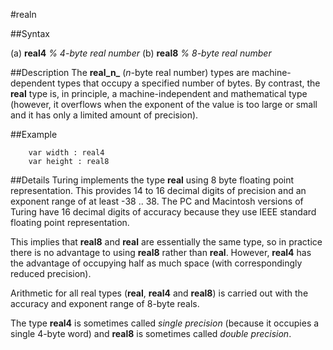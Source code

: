 
#realn

##Syntax



(a) **real4**     _% 4-byte real number_
(b) **real8**     _% 8-byte real number_



##Description
The **real_n_** (_n_-byte real number) types are machine-dependent types that occupy a specified number of bytes. By contrast, the **real** type is, in principle, a machine-independent and mathematical type (however, it overflows when the exponent of the value is too large or small and it has only a limited amount of precision).


##Example


        var width : real4
        var height : real8
##Details
Turing implements the type **real**  using 8 byte floating point representation. This provides 14 to 16 decimal digits of precision and an exponent range of at least -38 .. 38. The PC and Macintosh versions of Turing have 16 decimal digits of accuracy because they use IEEE standard floating point representation.

This implies that **real8** and **real** are essentially the same type, so in practice there is no advantage to using **real8** rather than **real**. However, **real4** has the advantage of occupying half as much space (with correspondingly reduced precision).

Arithmetic for all real types (**real**, **real4** and **real8**) is carried out with the accuracy and exponent range of 8-byte reals.

The type **real4** is sometimes called _single precision_ (because it occupies a single 4-byte word) and **real8** is sometimes called _double precision_.

